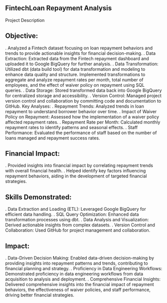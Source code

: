 ## FintechLoan Repayment Analysis

Project Description

## Objective: 
. Analyzed a Fintech dataset focusing on loan repayment behaviors and trends to provide actionable insights for financial decision-making.
. Data Extraction: Extracted data from the Fintech repayment dashboard and uploaded it to Google BigQuery for further analysis.
. Data Transformation: Utilized dbt (data build tool) for data transformation and modeling to enhance data quality and structure. Implemented transformations to aggregate and analyze 
  repayment rates per month, total number of employees, and the effect of waiver policy on repayment using SQL queries.
. Data Storage: Stored transformed data back into Google BigQuery for centralized storage and accessibility.
. Version Control: Managed project version control and collaboration by committing code and documentation to GitHub.
  Key Analyses:
. Repayment Trends: Analyzed trends in loan repayment to understand borrower behavior over time.
. Impact of Waiver Policy on Repayment: Assessed how the implementation of a waiver policy affected repayment rates.
. Repayment Rate per Month: Calculated monthly repayment rates to identify patterns and seasonal effects.
. Staff Performance: Evaluated the performance of staff based on the number of loans managed and repayment success rates.

## Financial Impact:
. Provided insights into financial impact by correlating repayment trends with overall financial health.
. Helped identify key factors influencing repayment behaviors, aiding in the development of targeted financial strategies.

## Skills Demonstrated:
. Data Extraction and Loading (ETL): Leveraged Google BigQuery for efficient data handling.
. SQL Query Optimization: Enhanced data transformation processes using dbt.
. Data Analysis and Visualization: Derived actionable insights from complex datasets.
. Version Control and Collaboration: Used GitHub for project management and collaboration.

## Impact:
. Data-Driven Decision Making: Enabled data-driven decision-making by providing insights into repayment patterns and trends, contributing to financial planning and strategy.
. Proficiency in Data Engineering Workflows: Demonstrated proficiency in data engineering workflows from data acquisition to analysis and deployment.
. Comprehensive Financial Insights: Delivered comprehensive insights into the financial impact of repayment behaviors, the effectiveness of waiver policies, and staff performance, driving 
  better financial strategies.
